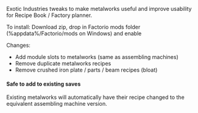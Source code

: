 Exotic Industries tweaks to make metalworks useful and improve usability for Recipe Book / Factory planner.

To install: Download zip, drop in Factorio mods folder (%appdata%/Factorio/mods on Windows) and enable

Changes:
- Add module slots to metalworks (same as assembling machines)
- Remove duplicate metalworks recipes 
- Remove crushed iron plate / parts / beam recipes (bloat)

#### Safe to add to existing saves
Existing metalworks will automatically have their recipe changed to the equivalent assembling machine version.
